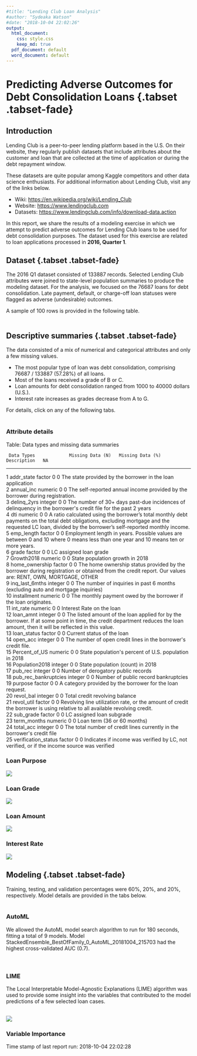 ```yaml
---
#title: "Lending Club Loan Analysis"
#author: "Sydeaka Watson"
#date: "2018-10-04 22:02:26"
output:
  html_document:
    css: style.css
    keep_md: true
  pdf_document: default
  word_document: default
---
```
















# Predicting Adverse Outcomes for Debt Consolidation Loans {.tabset .tabset-fade}



## Introduction 

Lending Club is a peer-to-peer lending platform based in the U.S. On their website, they regularly publish datasets that include attributes about the customer and loan that are collected at the time of application or during the debt repayment window. 

These datasets are quite popular among Kaggle competitors and other data science enthusiasts. For additional information about Lending Club, visit any of the links below.

- Wiki: https://en.wikipedia.org/wiki/Lending_Club
- Website: https://www.lendingclub.com
- Datasets: https://www.lendingclub.com/info/download-data.action

In this report, we share the results of a modeling exercise in which we attempt to predict adverse outcomes for Lending Club loans to be used for debt consolidation purposes. The dataset used for this exercise are related to loan applications processed in **2016, Quarter 1**.

## Dataset {.tabset .tabset-fade}

The 2016 Q1 dataset consisted of 133887 records. Selected Lending Club attributes were joined to state-level population summaries to produce the modeling dataset.  For the analysis, we focused on the 76687 loans for debt consolidation. Late payment, default, or charge-off loan statuses were flagged as adverse (undesirable) outcomes.

A sample of 100 rows is provided in the following table. 
<br>
<br>




<!--html_preserve--><div id="htmlwidget-ec88f7ea3f83743d35be" style="width:100%;height:auto;" class="datatables html-widget"></div>
<script type="application/json" data-for="htmlwidget-ec88f7ea3f83743d35be">{"x":{"filter":"none","caption":"<caption>Lending Club loans for debt consolidation (data sample)<\/caption>","data":[["1","2","3","4","5","6","7","8","9","10","11","12","13","14","15","16","17","18","19","20","21","22","23","24","25","26","27","28","29","30","31","32","33","34","35","36","37","38","39","40","41","42","43","44","45","46","47","48","49","50","51","52","53","54","55","56","57","58","59","60","61","62","63","64","65","66","67","68","69","70","71","72","73","74","75","76","77","78","79","80","81","82","83","84","85","86","87","88","89","90","91","92","93","94","95","96","97","98","99","100"],[14000,16000,3925,15000,35000,15000,19000,8200,15350,19500,7000,25000,19375,20000,20000,25000,12000,8000,15000,15000,17200,20000,12000,8150,11850,27500,33600,35000,35000,22500,5500,17000,9500,13600,32625,20000,12000,30000,10000,11200,15600,7400,25000,10075,23475,14775,5000,18000,10000,2000,8000,8150,35000,8000,12000,23000,23100,6275,4325,27175,10000,10000,10000,9000,16000,15000,10000,14000,18625,25000,29075,10000,10000,9600,13000,2200,30000,12500,19425,4000,35000,10000,20000,26600,15600,12000,4800,28000,11200,23900,20000,15000,10000,24000,17000,35000,35000,16400,16000,8000],[6.97,10.75,18.25,11.99,14.46,23.13,13.99,6.49,11.99,8.39,17.27,23.13,18.25,15.77,14.46,5.32,11.99,12.88,6.97,9.75,22.45,8.39,13.67,22.45,16.29,6.97,20.75,18.25,9.75,13.67,13.99,16.29,11.47,14.85,26.99,17.27,7.89,5.32,15.31,10.75,21.18,9.75,13.67,15.31,24.11,18.99,10.78,9.16,6.49,9.75,11.47,17.27,16.29,9.75,9.16,9.16,13.44,11.99,15.31,21.48,7.89,16.29,10.78,10.78,6.49,13.67,11.47,11.99,8.39,14.46,7.49,9.17,5.32,10.78,6.49,13.44,16.29,6.49,13.44,6.49,21.18,9.75,14.46,24.99,23.13,7.49,17.27,20.75,9.75,11.99,19.48,16.29,11.48,10.78,10.75,15.77,7.39,18.99,20.75,9.17],[432.09,345.89,142.4,498.15,1204.06,581.67,649.29,251.29,341.38,399.04,250.52,706.64,494.64,483.93,470.15,752.87,398.52,269.09,462.96,482.25,479.46,630.34,277.18,313.16,290,848.75,904.28,1269.73,1125.25,765.4,187.96,600.11,313.14,470.46,996.03,499.96,375.43,903.45,348.18,365.35,589.18,237.91,850.44,350.79,676.83,383.2,163.18,573.74,306.45,64.3,263.7,291.67,1235.52,257.2,382.5,733.11,783.24,208.39,150.59,742.54,312.86,244.73,326.35,293.72,490.32,510.27,329.62,311.36,587,860.04,904.28,318.79,301.15,313.3,398.38,74.6,1059.02,383.06,658.63,122.58,950.42,321.5,470.15,1057.48,440.94,373.22,171.78,753.57,360.08,531.53,524.11,529.51,329.67,783.24,554.55,1226.53,1086.96,425.34,430.61,255.04],["A","B","D","C","C","F","C","A","C","B","D","F","D","D","C","A","C","C","A","B","F","B","C","E","D","A","E","D","B","C","C","D","B","C","G","D","A","A","C","B","E","B","C","C","F","D","B","B","A","B","B","D","D","B","B","B","C","C","C","E","A","D","B","B","A","C","B","C","B","C","A","B","A","B","A","C","D","A","C","A","E","B","C","F","F","A","D","E","B","C","E","D","B","B","B","D","A","D","E","B"],["A3","B4","D3","C1","C4","F1","C4","A2","C1","B1","D2","F1","D3","D1","C4","A1","C1","C2","A3","B3","F1","B1","C3","E5","D1","A3","E2","D3","B3","C3","C4","D1","B5","C5","G1","D2","A5","A1","C5","B4","E3","B3","C3","C5","F2","D4","B4","B2","A2","B3","B5","D2","D1","B3","B2","B2","C3","C1","C5","E5","A5","D1","B4","B4","A2","C3","B5","C1","B1","C4","A4","B2","A1","B4","A2","C3","D1","A2","C3","A2","E3","B3","C4","F3","F1","A4","D2","E2","B3","C1","E2","D1","B5","B4","B4","D1","A4","D4","E2","B2"],["10+ years","5 years","10+ years","2 years","10+ years","3 years","10+ years","3 years","10+ years","10+ years","4 years","10+ years","10+ years","3 years","3 years","6 years","2 years","10+ years","10+ years","7 years","7 years","2 years","4 years","7 years","10+ years","10+ years","&lt; 1 year","10+ years","n/a","10+ years","10+ years","3 years","7 years","10+ years","10+ years","5 years","5 years","6 years","5 years","5 years","2 years","3 years","10+ years","8 years","3 years","10+ years","10+ years","7 years","10+ years","&lt; 1 year","10+ years","10+ years","10+ years","3 years","3 years","5 years","2 years","3 years","3 years","4 years","10+ years","3 years","9 years","10+ years","10+ years","10+ years","4 years","10+ years","1 year","2 years","5 years","2 years","5 years","2 years","&lt; 1 year","9 years","&lt; 1 year","10+ years","&lt; 1 year","10+ years","10+ years","7 years","10+ years","9 years","10+ years","8 years","&lt; 1 year","10+ years","7 years","10+ years","3 years","10+ years","5 years","10+ years","6 years","3 years","1 year","2 years","10+ years","10+ years"],["MORTGAGE","MORTGAGE","RENT","MORTGAGE","OWN","RENT","MORTGAGE","RENT","OWN","MORTGAGE","RENT","RENT","RENT","MORTGAGE","MORTGAGE","MORTGAGE","RENT","MORTGAGE","OWN","RENT","RENT","OWN","MORTGAGE","MORTGAGE","MORTGAGE","MORTGAGE","MORTGAGE","MORTGAGE","OWN","MORTGAGE","OWN","MORTGAGE","RENT","MORTGAGE","MORTGAGE","MORTGAGE","MORTGAGE","MORTGAGE","RENT","RENT","MORTGAGE","RENT","MORTGAGE","RENT","MORTGAGE","OWN","RENT","MORTGAGE","MORTGAGE","RENT","RENT","MORTGAGE","RENT","MORTGAGE","MORTGAGE","RENT","RENT","MORTGAGE","MORTGAGE","MORTGAGE","MORTGAGE","MORTGAGE","RENT","MORTGAGE","MORTGAGE","MORTGAGE","MORTGAGE","RENT","MORTGAGE","RENT","MORTGAGE","MORTGAGE","OWN","RENT","MORTGAGE","MORTGAGE","RENT","MORTGAGE","RENT","MORTGAGE","MORTGAGE","OWN","MORTGAGE","RENT","MORTGAGE","MORTGAGE","OWN","MORTGAGE","RENT","MORTGAGE","RENT","RENT","RENT","RENT","RENT","MORTGAGE","MORTGAGE","MORTGAGE","MORTGAGE","RENT"],[75000,50000,60000,75000,137000,30000,90000,48000,40000,114500,85000,85000,120000,89000,84000,85000,85000,50000,58000,60000,39100,88000,40000,30000,55000,141978,36000,120000,80000,75000,74000,85000,94000,138600,72000,65000,86000,120000,47882,80000,32000,32000,118035.01,74000,61800,42000,48024,9000,70000,45000,43000,76000,69132.24,83000,68000,85000,55000,138000,55000,65000,126000,117500,85000,68000,80000,90000,37000,48000,99000,60000,85000,63000,87000,65000,90000,61500,140000,165000,50000,80000,80000,80000,60000,70000,49000,110000,15000,100000,50000,52000,50000,375000,72000,115000,44000,105000,115000,95000,45000,63000],["Source Verified","Not Verified","Source Verified","Source Verified","Source Verified","Verified","Not Verified","Verified","Not Verified","Verified","Source Verified","Not Verified","Source Verified","Source Verified","Verified","Verified","Source Verified","Verified","Source Verified","Not Verified","Verified","Source Verified","Verified","Verified","Not Verified","Not Verified","Not Verified","Source Verified","Verified","Verified","Verified","Source Verified","Source Verified","Not Verified","Source Verified","Not Verified","Not Verified","Source Verified","Verified","Source Verified","Verified","Verified","Verified","Verified","Verified","Source Verified","Verified","Not Verified","Not Verified","Verified","Not Verified","Source Verified","Verified","Verified","Source Verified","Source Verified","Verified","Source Verified","Source Verified","Source Verified","Source Verified","Source Verified","Source Verified","Source Verified","Not Verified","Source Verified","Source Verified","Not Verified","Not Verified","Not Verified","Source Verified","Not Verified","Not Verified","Not Verified","Source Verified","Not Verified","Source Verified","Not Verified","Verified","Not Verified","Source Verified","Not Verified","Verified","Verified","Verified","Not Verified","Verified","Source Verified","Source Verified","Not Verified","Source Verified","Source Verified","Not Verified","Source Verified","Not Verified","Source Verified","Source Verified","Source Verified","Verified","Source Verified"],["debt_consolidation","debt_consolidation","debt_consolidation","debt_consolidation","debt_consolidation","debt_consolidation","debt_consolidation","debt_consolidation","debt_consolidation","debt_consolidation","debt_consolidation","debt_consolidation","debt_consolidation","debt_consolidation","debt_consolidation","debt_consolidation","debt_consolidation","debt_consolidation","debt_consolidation","debt_consolidation","debt_consolidation","debt_consolidation","debt_consolidation","debt_consolidation","debt_consolidation","debt_consolidation","debt_consolidation","debt_consolidation","debt_consolidation","debt_consolidation","debt_consolidation","debt_consolidation","debt_consolidation","debt_consolidation","debt_consolidation","debt_consolidation","debt_consolidation","debt_consolidation","debt_consolidation","debt_consolidation","debt_consolidation","debt_consolidation","debt_consolidation","debt_consolidation","debt_consolidation","debt_consolidation","debt_consolidation","debt_consolidation","debt_consolidation","debt_consolidation","debt_consolidation","debt_consolidation","debt_consolidation","debt_consolidation","debt_consolidation","debt_consolidation","debt_consolidation","debt_consolidation","debt_consolidation","debt_consolidation","debt_consolidation","debt_consolidation","debt_consolidation","debt_consolidation","debt_consolidation","debt_consolidation","debt_consolidation","debt_consolidation","debt_consolidation","debt_consolidation","debt_consolidation","debt_consolidation","debt_consolidation","debt_consolidation","debt_consolidation","debt_consolidation","debt_consolidation","debt_consolidation","debt_consolidation","debt_consolidation","debt_consolidation","debt_consolidation","debt_consolidation","debt_consolidation","debt_consolidation","debt_consolidation","debt_consolidation","debt_consolidation","debt_consolidation","debt_consolidation","debt_consolidation","debt_consolidation","debt_consolidation","debt_consolidation","debt_consolidation","debt_consolidation","debt_consolidation","debt_consolidation","debt_consolidation","debt_consolidation"],[15.98,18.75,6,8.27,23.45,27.76,21.75,14.5,16.56,25.74,9.54,12.18,14,7.86,16.44,5.97,20.61,32.5,34.72,28.9,30.38,18.61,21.63,32.56,13.48,24.44,24.7,27.31,23.18,15.21,10.17,21.38,27.27,27.23,23.72,20.33,8.51,12.64,26.59,14.65,29.03,20.14,6.9,22.15,22.58,28.34,18.64,108,30.29,11.07,8.95,16.3,31.87,9.43,30.48,19.33,21.25,20.9,7.29,24.84,21.95,34.54,11.69,17.19,19.65,15.15,18.26,28.05,25.89,9.84,16.48,17.39,20.7,24.75,19.75,17.89,7.46,13.49,19.9,19.08,17.3,5.4,25,8.9,20.99,10.85,9.52,8.77,20.21,14.89,36.02,14.54,15.17,9.99,31.89,24.26,9.91,15.07,33.26,21.75],[0,0,0,0,1,0,0,0,0,0,0,0,0,1,0,0,0,0,0,0,0,2,0,0,0,0,0,0,0,3,0,0,0,0,0,0,0,0,2,2,1,0,3,2,0,0,0,0,0,1,0,0,0,5,0,0,0,0,3,1,0,1,2,0,0,1,4,0,1,0,0,1,0,0,1,2,0,0,0,0,0,1,0,0,0,0,0,0,8,0,1,0,0,0,0,0,5,0,0,0],[1,0,2,1,1,1,5,0,1,0,0,0,1,2,1,0,0,0,0,0,0,1,0,1,0,0,0,3,0,0,2,0,2,1,1,0,0,0,0,0,1,0,1,0,1,0,0,0,1,0,1,1,1,0,0,0,1,0,1,1,0,1,0,0,0,2,0,0,0,2,0,0,1,0,0,2,1,0,1,1,2,0,0,0,1,0,0,1,1,0,2,0,0,0,0,1,1,3,3,0],[0,0,0,0,0,0,0,0,0,0,0,0,1,0,1,0,0,0,1,0,1,0,0,1,0,0,0,0,0,0,0,0,0,0,0,0,0,0,0,0,0,0,0,0,0,1,0,1,0,0,0,0,0,0,1,0,0,0,0,1,0,0,0,1,0,1,0,0,0,0,0,0,0,0,0,0,0,0,0,0,0,0,0,0,1,0,0,0,1,0,0,0,0,0,0,0,0,0,1,1],[11,10,5,6,21,8,20,3,10,12,5,18,4,10,11,7,16,15,12,6,9,15,8,10,5,25,9,28,14,17,8,20,19,21,33,12,10,19,8,7,5,12,10,5,12,11,22,10,14,6,9,9,7,17,12,16,11,12,11,14,22,14,12,6,9,8,22,8,15,6,7,14,8,10,8,6,13,10,7,22,11,6,10,9,7,9,7,10,19,13,9,12,8,10,11,11,12,23,32,7],[0,0,0,0,0,0,0,0,0,0,0,0,1,0,2,0,0,0,1,0,1,0,0,1,0,0,0,0,0,0,0,0,0,0,0,0,1,0,0,0,0,0,0,0,0,1,0,1,0,0,0,4,0,0,2,1,0,0,0,1,0,0,0,1,0,1,0,0,0,0,0,0,0,1,1,0,0,0,0,0,0,0,0,0,1,2,0,0,1,0,0,0,0,0,0,0,0,0,1,1],[18347,15331,1994,5875,37383,1863,26090,0,7221,64006,11261,20501,5049,6997,6782,25687,13395,14728,8332,18977,3663,19491,7910,6260,13369,46377,3781,27704,29466,22875,16142,16621,9430,24991,29882,23242,7477,78821,11108,4026,2220,7255,12043,3690,6571,12326,19868,3801,14484,23,7985,2048,30698,2588,8239,24222,9300,25828,2029,12648,62653,10899,14281,4525,12836,10024,13003,9067,22302,6481,13094,10491,8024,10177,117916,1799,29884,8921,18707,8737,22456,9013,19217,6943,3717,12096,4429,14476,3469,13994,15183,38961,5819,2318,12412,33688,13185,8738,16943,8110],["46.4%","36.2%","53.9%","97.9%","40.1%","43.3%","51.1%","0%","14.8%","83%","77.7%","64.7%","60.8%","25.4%","21.7%","58.4%","70.1%","32.2%","61.7%","93%","20.3%","38.7%","93%","31.8%","95.5%","43.3%","43.5%","64.1%","42.9%","46%","81.1%","73.2%","43.3%","94.3%","62.6%","68%","14.2%","19.7%","78.8%","83.9%","96.5%","63.1%","67.3%","94.6%","54.3%","52%","47.3%","30.4%","28.7%","1%","43.4%","24.7%","84.3%","51.8%","26.2%","70.8%","51.1%","69%","33.8%","38.7%","91.3%","59%","88.2%","35.4%","65.2%","76.5%","52.6%","90.7%","46.1%","51%","23.5%","46%","31.8%","73.2%","56.9%","77%","46.6%","81.1%","58.6%","24.5%","59.3%","77.7%","72%","43.9%","88.5%","36.8%","33.1%","63.5%","11.6%","25.7%","53.5%","98.9%","26.7%","17.7%","34.2%","53.9%","76.7%","38.5%","27.4%","43.1%"],[19,20,20,29,42,15,35,17,27,31,6,28,12,31,25,23,18,22,22,17,17,38,19,31,9,48,28,46,29,27,20,39,54,38,51,16,25,36,20,15,22,25,19,12,16,19,54,16,35,14,23,15,40,37,32,17,19,21,16,28,30,33,26,20,25,26,53,19,51,12,20,17,10,34,19,20,27,20,12,34,35,15,22,23,13,21,8,23,31,29,13,22,10,26,31,28,29,31,41,15],["NJ","WA","CA","GA","NY","CA","WA","MI","NJ","WI","CA","VA","FL","MD","ID","FL","CA","GA","WI","MS","FL","MD","ID","LA","NH","MI","AL","KY","TX","NY","WI","TX","HI","CA","VA","TX","CT","AZ","NY","CA","TN","TX","NY","NY","OH","OH","CA","CA","AR","CO","NY","GA","VA","NJ","FL","IL","MT","VA","CT","NJ","CT","VA","IL","IL","CT","IL","MS","WI","TX","TX","AZ","FL","TX","TX","MN","GA","NJ","CA","MD","TX","TX","NC","WA","NY","SC","NY","CA","OR","FL","CT","NH","CA","GA","MD","KS","IL","HI","AR","AL","CA"],[9032872,7530552,39776830,10545138,19862512,39776830,7530552,9991177,9032872,5818049,39776830,8525660,21312211,6079602,1753860,21312211,39776830,10545138,5818049,2982785,21312211,6079602,1753860,4682509,1350575,9991177,4888949,4472265,28704330,19862512,5818049,28704330,1426393,39776830,8525660,28704330,3588683,7123898,19862512,39776830,6782564,28704330,19862512,19862512,11694664,11694664,39776830,39776830,3020327,5684203,19862512,10545138,8525660,9032872,21312211,12768320,1062330,8525660,3588683,9032872,3588683,8525660,12768320,12768320,3588683,12768320,2982785,5818049,28704330,28704330,7123898,21312211,28704330,28704330,5628162,10545138,9032872,39776830,6079602,28704330,28704330,10390149,7530552,19862512,5088916,19862512,39776830,4199563,21312211,3588683,1350575,39776830,10545138,6079602,2918515,12768320,1426393,3020327,4888949,39776830],[0.003023437,0.016853002,0.006074793,0.011099319,0.000660625,0.006074793,0.016853002,0.00289752,0.003023437,0.003893722,0.006074793,0.006569052,0.015621652,0.004531427,0.021501587,0.015621652,0.006074793,0.011099319,0.003893722,-0.000440669,0.015621652,0.004531427,0.021501587,-0.000389383,0.005793885,0.00289752,0.002913382,0.004058202,0.014122583,0.000660625,0.003893722,0.014122583,-0.00080208,0.006074793,0.006569052,0.014122583,0.000139068,0.015339775,0.000660625,0.006074793,0.009913663,0.014122583,0.000660625,0.000660625,0.003092564,0.003092564,0.006074793,0.006074793,0.005341714,0.013741196,0.000660625,0.011099319,0.006569052,0.003023437,0.015621652,-0.002632631,0.011268043,0.006569052,0.000139068,0.003023437,0.000139068,0.006569052,-0.002632631,-0.002632631,0.000139068,-0.002632631,-0.000440669,0.003893722,0.014122583,0.014122583,0.015339775,0.015621652,0.014122583,0.014122583,0.00924505,0.011099319,0.003023437,0.006074793,0.004531427,0.014122583,0.014122583,0.011362332,0.016853002,0.000660625,0.012846787,0.000660625,0.006074793,0.013707475,0.015621652,0.000139068,0.005793885,0.006074793,0.011099319,0.004531427,0.001850935,-0.002632631,-0.00080208,0.005341714,0.002913382,0.006074793],[0.027536522,0.022956731,0.121258837,0.032146633,0.060550454,0.121258837,0.022956731,0.030457895,0.027536522,0.017736201,0.121258837,0.025990297,0.064969831,0.01853354,0.005346606,0.064969831,0.121258837,0.032146633,0.017736201,0.009092958,0.064969831,0.01853354,0.005346606,0.014274531,0.0041172,0.030457895,0.014903859,0.013633607,0.087504552,0.060550454,0.017736201,0.087504552,0.004348329,0.121258837,0.025990297,0.087504552,0.010940025,0.021717055,0.060550454,0.121258837,0.020676505,0.087504552,0.060550454,0.060550454,0.03565094,0.03565094,0.121258837,0.121258837,0.009207404,0.017328174,0.060550454,0.032146633,0.025990297,0.027536522,0.064969831,0.038923957,0.003238491,0.025990297,0.010940025,0.027536522,0.010940025,0.025990297,0.038923957,0.038923957,0.010940025,0.038923957,0.009092958,0.017736201,0.087504552,0.087504552,0.021717055,0.064969831,0.087504552,0.087504552,0.017157335,0.032146633,0.027536522,0.121258837,0.01853354,0.087504552,0.087504552,0.031674153,0.022956731,0.060550454,0.015513454,0.060550454,0.121258837,0.01280228,0.064969831,0.010940025,0.0041172,0.121258837,0.032146633,0.01853354,0.008897032,0.038923957,0.004348329,0.009207404,0.014903859,0.121258837],[36,60,36,36,36,36,36,36,60,60,36,60,60,60,60,36,36,36,36,36,60,36,60,36,60,36,60,36,36,36,36,36,36,36,60,60,36,36,36,36,36,36,36,36,60,60,36,36,36,36,36,36,36,36,36,36,36,36,36,60,36,60,36,36,36,36,36,60,36,36,36,36,36,36,36,36,36,36,36,36,60,36,60,36,60,36,36,60,36,60,60,36,36,36,36,36,36,60,60,36],["no","no","yes","no","no","no","no","yes","no","no","yes","no","no","yes","no","no","no","no","no","no","yes","no","no","yes","no","yes","no","yes","no","no","no","no","no","no","no","yes","no","no","no","yes","no","no","yes","yes","yes","yes","yes","no","no","no","no","no","no","no","no","no","no","no","no","no","no","no","yes","no","no","no","yes","no","no","no","no","no","no","no","no","yes","yes","no","no","no","no","no","no","yes","no","no","no","yes","yes","yes","yes","no","no","no","no","no","no","yes","no","yes"]],"container":"<table class=\"display\">\n  <thead>\n    <tr>\n      <th> <\/th>\n      <th>loan_amnt<\/th>\n      <th>int_rate<\/th>\n      <th>installment<\/th>\n      <th>grade<\/th>\n      <th>sub_grade<\/th>\n      <th>emp_length<\/th>\n      <th>home_ownership<\/th>\n      <th>annual_inc<\/th>\n      <th>verification_status<\/th>\n      <th>purpose<\/th>\n      <th>dti<\/th>\n      <th>delinq_2yrs<\/th>\n      <th>inq_last_6mths<\/th>\n      <th>pub_rec_bankruptcies<\/th>\n      <th>open_acc<\/th>\n      <th>pub_rec<\/th>\n      <th>revol_bal<\/th>\n      <th>revol_util<\/th>\n      <th>total_acc<\/th>\n      <th>addr_state<\/th>\n      <th>Population2018<\/th>\n      <th>Growth2018<\/th>\n      <th>Percent_of_US<\/th>\n      <th>term_months<\/th>\n      <th>late_or_chargeoff<\/th>\n    <\/tr>\n  <\/thead>\n<\/table>","options":{"columnDefs":[{"className":"dt-right","targets":[1,2,3,8,11,12,13,14,15,16,17,19,21,22,23,24]},{"orderable":false,"targets":0}],"order":[],"autoWidth":false,"orderClasses":false}},"evals":[],"jsHooks":[]}</script><!--/html_preserve-->


## Descriptive summaries {.tabset .tabset-fade}

The data consisted of a mix of numerical and categorical attributes and only a few missing values. 

- The most popular type of loan was debt consolidation, comprising 76687 / 133887 (57.28%) of all loans. 
- Most of the loans received a grade of B or C. 
- Loan amounts for debt consolidation ranged from 1000 to 40000 dollars (U.S.). 
- Interest rate increases as grades decrease from A to G.

For details, click on any of the following tabs.
<br>
<br>
 
### Attribute details

Table: Data types and missing data summaries

     Data Types             Missing Data (N)   Missing Data (%)   Description   NA                                                                                                                                                                                                       
---  ---------------------  -----------------  -----------------  ------------  ---------------------------------------------------------------------------------------------------------------------------------------------------------------------------------------------------------
1    addr_state             factor             0                  0             The state provided by the borrower in the loan application                                                                                                                                               
2    annual_inc             numeric            0                  0             The self-reported annual income provided by the borrower during registration.                                                                                                                            
3    delinq_2yrs            integer            0                  0             The number of 30+ days past-due incidences of delinquency in the borrower's credit file for the past 2 years                                                                                             
4    dti                    numeric            0                  0             A ratio calculated using the borrower’s total monthly debt payments on the total debt obligations, excluding mortgage and the requested LC loan, divided by the borrower’s self-reported monthly income. 
5    emp_length             factor             0                  0             Employment length in years. Possible values are between 0 and 10 where 0 means less than one year and 10 means ten or more years.                                                                        
6    grade                  factor             0                  0             LC assigned loan grade                                                                                                                                                                                   
7    Growth2018             numeric            0                  0             State population growth in 2018                                                                                                                                                                          
8    home_ownership         factor             0                  0             The home ownership status provided by the borrower during registration or obtained from the credit report. Our values are: RENT, OWN, MORTGAGE, OTHER                                                    
9    inq_last_6mths         integer            0                  0             The number of inquiries in past 6 months (excluding auto and mortgage inquiries)                                                                                                                         
10   installment            numeric            0                  0             The monthly payment owed by the borrower if the loan originates.                                                                                                                                         
11   int_rate               numeric            0                  0             Interest Rate on the loan                                                                                                                                                                                
12   loan_amnt              integer            0                  0             The listed amount of the loan applied for by the borrower. If at some point in time, the credit department reduces the loan amount, then it will be reflected in this value.                             
13   loan_status            factor             0                  0             Current status of the loan                                                                                                                                                                               
14   open_acc               integer            0                  0             The number of open credit lines in the borrower's credit file.                                                                                                                                           
15   Percent_of_US          numeric            0                  0             State population's percent of U.S. population in 2018                                                                                                                                                    
16   Population2018         integer            0                  0             State population (count) in 2018                                                                                                                                                                         
17   pub_rec                integer            0                  0             Number of derogatory public records                                                                                                                                                                      
18   pub_rec_bankruptcies   integer            0                  0             Number of public record bankruptcies                                                                                                                                                                     
19   purpose                factor             0                  0             A category provided by the borrower for the loan request.                                                                                                                                                
20   revol_bal              integer            0                  0             Total credit revolving balance                                                                                                                                                                           
21   revol_util             factor             0                  0             Revolving line utilization rate, or the amount of credit the borrower is using relative to all available revolving credit.                                                                               
22   sub_grade              factor             0                  0             LC assigned loan subgrade                                                                                                                                                                                
23   term_months            numeric            0                  0             Loan term (36 or 60 months)                                                                                                                                                                              
24   total_acc              integer            0                  0             The total number of credit lines currently in the borrower's credit file                                                                                                                                 
25   verification_status    factor             0                  0             Indicates if income was verified by LC, not verified, or if the income source was verified                                                                                                               




### Loan Purpose
![](../plots/plot_purpose.png)

### Loan Grade
![](../plots/plot_grade.png)

### Loan Amount
![](../plots/plot_loan_amnt_by_grade.png)

### Interest Rate
![](../plots/plot_int_rate_by_grade.png)

## Modeling {.tabset .tabset-fade}

Training, testing, and validation percentages were 60%, 20%, and 20%, respectively. Model details are provided in the tabs below.
<br>
<br>

### AutoML

We allowed the AutoML model search algorithm to run for 180 seconds, fitting a total of 9 models. Model StackedEnsemble_BestOfFamily_0_AutoML_20181004_215703 had the highest cross-validated AUC (0.7).  
<br>
<br>

<!--html_preserve--><div id="htmlwidget-7101767bf9f2ffa1e8ce" style="width:100%;height:auto;" class="datatables html-widget"></div>
<script type="application/json" data-for="htmlwidget-7101767bf9f2ffa1e8ce">{"x":{"filter":"none","caption":"<caption>AutoML leaderboard<\/caption>","data":[["1","2","3","4","5","6","7","8","9"],["StackedEnsemble_BestOfFamily_0_AutoML_20181004_215703","StackedEnsemble_AllModels_0_AutoML_20181004_215703","XRT_0_AutoML_20181004_215703","GBM_grid_0_AutoML_20181004_215703_model_0","DRF_0_AutoML_20181004_215703","GBM_grid_0_AutoML_20181004_215703_model_1","GBM_grid_0_AutoML_20181004_215703_model_2","GBM_grid_0_AutoML_20181004_215703_model_4","GBM_grid_0_AutoML_20181004_215703_model_3"],[0.695475612073792,0.695299013416123,0.690675650246476,0.688978351688782,0.685172071744896,0.678563129075104,0.66789575926361,0.666512213540041,0.6604025046355],[0.44587000574515,0.445846758900595,0.514632276371297,0.447322356486797,0.524273048633094,0.458165027056172,0.474345583865441,0.471640742597451,0.520552995960258],[0.360536301203221,0.359332877361005,0.359795964882381,0.363125922170598,0.366495887968299,0.373987569254391,0.382520721711201,0.380338530705418,0.388298874174574],[0.375070339744677,0.375057577831305,0.392435822176231,0.375631931239001,0.391321616030668,0.378911817209995,0.383330013307926,0.383417791222655,0.391674829013176],[0.140677759756187,0.140668186688686,0.154005874527135,0.141099347766342,0.153132607172853,0.143574165221381,0.146941899102655,0.147009202626059,0.153409171682501]],"container":"<table class=\"display\">\n  <thead>\n    <tr>\n      <th> <\/th>\n      <th>model_id<\/th>\n      <th>auc<\/th>\n      <th>logloss<\/th>\n      <th>mean_per_class_error<\/th>\n      <th>rmse<\/th>\n      <th>mse<\/th>\n    <\/tr>\n  <\/thead>\n<\/table>","options":{"columnDefs":[{"className":"dt-right","targets":[2,3,4,5,6]},{"orderable":false,"targets":0}],"order":[],"autoWidth":false,"orderClasses":false,"rowCallback":"function(row, data) {\nDTWidget.formatRound(this, row, data, 1, 3, 3, ',', '.');\nDTWidget.formatRound(this, row, data, 2, 3, 3, ',', '.');\nDTWidget.formatRound(this, row, data, 3, 3, 3, ',', '.');\nDTWidget.formatRound(this, row, data, 4, 3, 3, ',', '.');\nDTWidget.formatRound(this, row, data, 5, 3, 3, ',', '.');\nDTWidget.formatRound(this, row, data, 6, 3, 3, ',', '.');\n}"}},"evals":["options.rowCallback"],"jsHooks":[]}</script><!--/html_preserve-->

### LIME

The Local Interpretable Model-Agnostic Explanations (LIME) algorithm was used to provide some insight into the variables that contributed to the model predictions of a few selected loan cases.
<br>
<br>

![](../plots/plot_lime.png)


### Variable Importance
<!--html_preserve--><div id="htmlwidget-7ab8d1c6674e5e423d9c" style="width:100%;height:auto;" class="datatables html-widget"></div>
<script type="application/json" data-for="htmlwidget-7ab8d1c6674e5e423d9c">{"x":{"filter":"none","caption":"<caption>Variable Importance for top GBM<\/caption>","data":[["1","2","3","4","5","6","7","8","9","10","11","12","13","14","15","16","17","18","19","20","21","22","23"],["revol_util","sub_grade","addr_state","int_rate","grade","emp_length","dti","revol_bal","home_ownership","open_acc","installment","loan_amnt","inq_last_6mths","total_acc","delinq_2yrs","annual_inc","verification_status","term_months","pub_rec","Growth2018","Percent_of_US","pub_rec_bankruptcies","Population2018"],[7251.20263671875,6829.90771484375,2908.08178710938,2742.98168945312,1857.52685546875,1186.95593261719,537.568603515625,535.247863769531,368.138702392578,323.23193359375,273.565032958984,269.488922119141,253.733245849609,192.176803588867,133.190673828125,131.352783203125,120.633758544922,107.263900756836,103.179862976074,72.1773529052734,56.1380577087402,39.5341491699219,30.3893032073975],[1,0.941899993286405,0.401048203008889,0.378279552630783,0.256168107351266,0.163690906472074,0.0741350959899365,0.0738150470460079,0.0507693303905744,0.0445763206170744,0.0377268498295306,0.0371647208911938,0.0349918845964601,0.0265027490220339,0.0183680805103518,0.0181146203993774,0.0166363794516036,0.0147925669893255,0.014229344861167,0.00995384579928585,0.00774189614071292,0.0054520816960387,0.00419093283278441],[0.275463235449836,0.259458819620852,0.110474035572171,0.104202109472192,0.0705648956700405,0.0450908267105141,0.0204214934017721,0.0203333316841752,0.0139850840110093,0.0122791375016285,0.0103923601173726,0.0102375142612783,0.00963897774542816,0.00730053299392442,0.00505973088638457,0.00498991194415811,0.0045827109099099,0.00407480836348804,0.00391966137378854,0.00274191856904004,0.00213260775943738,0.00150184806392765,0.00115444791767174],["Revolving line utilization rate, or the amount of credit the borrower is using relative to all available revolving credit.","LC assigned loan subgrade","The state provided by the borrower in the loan application","Interest Rate on the loan","LC assigned loan grade","Employment length in years. Possible values are between 0 and 10 where 0 means less than one year and 10 means ten or more years.","A ratio calculated using the borrower’s total monthly debt payments on the total debt obligations, excluding mortgage and the requested LC loan, divided by the borrower’s self-reported monthly income.","Total credit revolving balance","The home ownership status provided by the borrower during registration or obtained from the credit report. Our values are: RENT, OWN, MORTGAGE, OTHER","The number of open credit lines in the borrower's credit file.","The monthly payment owed by the borrower if the loan originates.","The listed amount of the loan applied for by the borrower. If at some point in time, the credit department reduces the loan amount, then it will be reflected in this value.","The number of inquiries in past 6 months (excluding auto and mortgage inquiries)","The total number of credit lines currently in the borrower's credit file","The number of 30+ days past-due incidences of delinquency in the borrower's credit file for the past 2 years","The self-reported annual income provided by the borrower during registration.","Indicates if income was verified by LC, not verified, or if the income source was verified","Loan term (36 or 60 months)","Number of derogatory public records","State population growth in 2018","State population's percent of U.S. population in 2018","Number of public record bankruptcies","State population (count) in 2018"]],"container":"<table class=\"display\">\n  <thead>\n    <tr>\n      <th> <\/th>\n      <th>variable<\/th>\n      <th>relative_importance<\/th>\n      <th>scaled_importance<\/th>\n      <th>percentage<\/th>\n      <th>Description<\/th>\n    <\/tr>\n  <\/thead>\n<\/table>","options":{"columnDefs":[{"className":"dt-right","targets":[2,3,4]},{"orderable":false,"targets":0}],"order":[],"autoWidth":false,"orderClasses":false,"rowCallback":"function(row, data) {\nDTWidget.formatRound(this, row, data, 1, 3, 3, ',', '.');\nDTWidget.formatRound(this, row, data, 2, 3, 3, ',', '.');\nDTWidget.formatRound(this, row, data, 3, 3, 3, ',', '.');\nDTWidget.formatRound(this, row, data, 4, 3, 3, ',', '.');\nDTWidget.formatRound(this, row, data, 5, 3, 3, ',', '.');\n}"}},"evals":["options.rowCallback"],"jsHooks":[]}</script><!--/html_preserve-->







Time stamp of last report run: 2018-10-04 22:02:28



